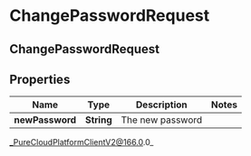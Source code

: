 # ChangePasswordRequest

## ChangePasswordRequest

## Properties

|Name | Type | Description | Notes|
|------------ | ------------- | ------------- | -------------|
| **newPassword** | **String** | The new password | |



_PureCloudPlatformClientV2@166.0.0_
